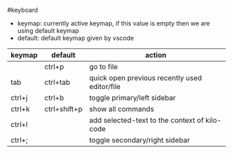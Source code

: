 #keyboard 

- keymap: currently active keymap, if this value is empty then we are using default keymap
- default: default keymap given by vscode

| keymap | default      | action                                        |
| ------ | ------------ | --------------------------------------------- |
|        | ctrl+p       | go to file                                    |
| tab    | ctrl+tab     | quick open previous recently used editor/file |
| ctrl+j | ctrl+b       | toggle primary/left sidebar                   |
| ctrl+k | ctrl+shift+p | show all commands                             |
| ctrl+l |              | add selected-text to the context of kilo-code |
| ctrl+; |              | toggle secondary/right sidebar                |

